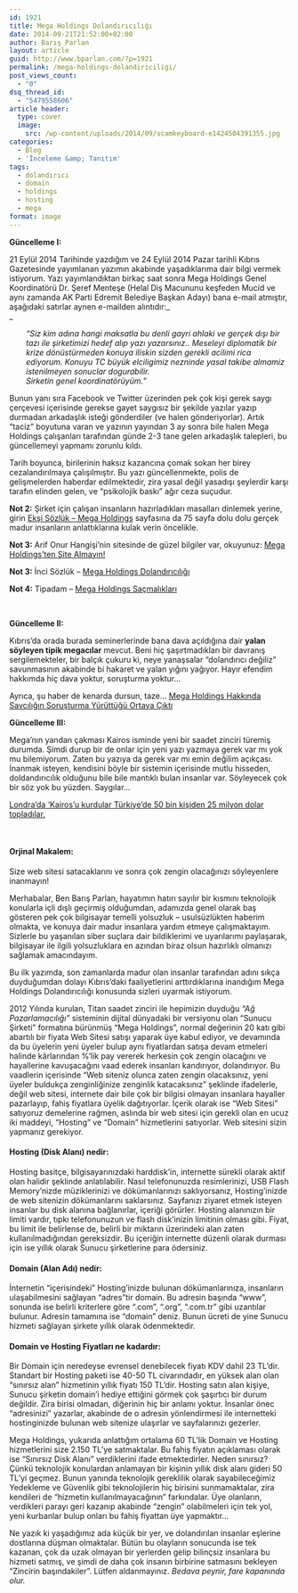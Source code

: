 ```yaml
---
id: 1921
title: Mega Holdings Dolandırıcılığı
date: 2014-09-21T21:52:00+02:00
author: Barış Parlan
layout: article
guid: http://www.bparlan.com/?p=1921
permalink: /mega-holdings-dolandiriciligi/
post_views_count:
  - "0"
dsq_thread_id:
  - "5479558606"
article header:
  type: cover
  image:
    src: /wp-content/uploads/2014/09/scamkeyboard-e1424504391355.jpg
categories:
  - Blog
  - 'İnceleme &amp; Tanıtım'
tags:
  - dolandırıcı
  - domain
  - holdings
  - hosting
  - mega
format: image
---
```


**Güncelleme I:**

21 Eylül 2014 Tarihinde yazdığım ve 24 Eylül 2014 Pazar tarihli Kıbrıs Gazetesinde yayımlanan yazımın akabinde yaşadıklarıma dair bilgi vermek istiyorum. Yazı yayımlandıktan birkaç saat sonra Mega Holdings Genel Koordinatörü Dr. Şeref Menteşe (Helal Diş Macununu keşfeden Mucid ve aynı zamanda AK Parti Edremit Belediye Başkan Adayı) bana e-mail atmıştır, aşağıdaki satırlar aynen e-mailden alıntıdır:_  
_ 

<p style="padding-left: 30px;">
  <em>&#8220;Siz kim adına hangi maksatla bu denli gayri ahlaki ve gerçek dışı bir tazı ile şirketimizi hedef alıp yazı yazarsınız.. Meseleyi diplomatik bir krize dönüstürmeden konuya iliskin sizden gerekli acilimi rica ediyorum. Konuyu TC büyük elciligimiz nezninde yasal takibe almamiz istenilmeyen sonuclar dogurabilir.</em><br /> <em>Sirketin genel koordinatörüyüm.&#8221;</em>
</p>

Bunun yanı sıra Facebook ve Twitter üzerinden pek çok kişi gerek saygı çerçevesi içerisinde gerekse gayet saygısız bir şekilde yazılar yazıp durmadan arkadaşlık isteği gönderdiler (ve halen gönderiyorlar). Artık &#8220;taciz&#8221; boyutuna varan ve yazının yayından 3 ay sonra bile halen Mega Holdings çalışanları tarafından günde 2-3 tane gelen arkadaşlık talepleri, bu güncellemeyi yapmamı zorunlu kıldı.

Tarih boyunca, birilerinin haksız kazancına çomak sokan her birey cezalandırılmaya çalışılmıştır. Bu yazı güncellenmekte, polis de gelişmelerden haberdar edilmektedir, zira yasal değil yasadışı şeylerdir karşı tarafın elinden gelen, ve &#8220;psikolojik baskı&#8221; ağır ceza suçudur.

**Not 2:** Şirket için çalışan insanların hazırladıkları masalları dinlemek yerine, girin <a title="Mega Holdings - Ekşi Sözlük" href="http://adf.ly/12Zz3B" target="_blank">Ekşi Sözlük &#8211; Mega Holdings</a> sayfasına da 75 sayfa dolu dolu gerçek madur insanların anlattıklarına kulak verin öncelikle.

**Not 3:** Arif Onur Hangişi&#8217;nin sitesinde de güzel bilgiler var, okuyunuz: <a title="Mega Holdings'den Site Almayın" href="http://adf.ly/138BZn" target="_blank">Mega Holdings&#8217;ten Site Almayın!</a>

**Not 3:** İnci Sözlük &#8211; <a title="İnci Sözlük - Mega Holdings Dolandırıcılığı" href="http://adf.ly/138CRL" target="_blank">Mega Holdings Dolandırıcılığı</a>

**Not 4:** Tipadam &#8211; <a title="Tip Adam" href="http://adf.ly/138CxJ" target="_blank">Mega Holdings Saçmalıkları</a>

&nbsp;

**Güncelleme II:**

Kıbrıs&#8217;da orada burada seminerlerinde bana dava açıldığına dair **yalan söyleyen tipik megacılar** mevcut. Beni hiç şaşırtmadıkları bir davranış sergilemekteler, bir balçık çukuru ki, neye yanaşsalar &#8220;dolandırıcı değiliz&#8221; savunmasının akabinde bi hakaret ve yalan yığını yağıyor. Hayır efendim hakkımda hiç dava yoktur, soruşturma yoktur&#8230;

Ayrıca, şu haber de kenarda dursun, taze&#8230; <a title="Mega Holdings - Dava ve Soruşturma" href="http://www.hurriyet.com.tr/ekonomi/28488280.asp" target="_blank">Mega Holdings Hakkında Savcılığın Soruşturma Yürüttüğü Ortaya Çıktı</a>

**Güncelleme III:**

Mega&#8217;nın yandan çakması Kairos isminde yeni bir saadet zinciri türemiş durumda. Şimdi durup bir de onlar için yeni yazı yazmaya gerek var mı yok mu bilemiyorum. Zaten bu yazıya da gerek var mı emin değilim açıkçası. İnanmak isteyen, kendisini böyle bir sistemin içerisinde mutlu hisseden, doldandırıcılık olduğunu bile bile mantıklı bulan insanlar var. Söyleyecek çok bir söz yok bu yüzden. Saygılar&#8230;

[Londra&#8217;da &#8216;Kairos&#8217;u kurdular Türkiye&#8217;de 50 bin kişiden 25 milyon dolar topladılar.](http://www.hurriyet.com.tr/londrada-kairos-adi-ile-firma-kurdular-turkiyede-50-bin-kisiden-25-milyon-dolar-topladilar-40140574)

&nbsp;

#### **Orjinal Makalem:**

Size web sitesi satacaklarını ve sonra çok zengin olacağınızı söyleyenlere inanmayın!

Merhabalar, Ben Barış Parlan, hayatımın hatırı sayılır bir kısmını teknolojik konularla içli dışlı geçirmiş olduğumdan, adamızda genel olarak baş gösteren pek çok bilgisayar temelli yolsuzluk &#8211; usulsüzlükten haberim olmakta, ve konuya dair madur insanlara yardım etmeye çalışmaktayım. Sizlerle bu yaşanılan siber suçlara dair bildiklerimi ve uyarılarımı paylaşarak, bilgisayar ile ilgili yolsuzluklara en azından biraz olsun hazırlıklı olmanızı sağlamak amacındayım.

Bu ilk yazımda, son zamanlarda madur olan insanlar tarafından adını sıkça duyduğumdan dolayı Kıbrıs&#8217;daki faaliyetlerini arttırdıklarına inandığım Mega Holdings Dolandırıcılığı konusunda sizleri uyarmak istiyorum.

2012 Yılında kurulan, Titan saadet zinciri ile hepimizin duyduğu _&#8220;Ağ Pazarlamacılığı&#8221;_ sisteminin dijital dünyadaki bir versiyonu olan &#8220;Sunucu Şirketi&#8221; formatına bürünmüş &#8220;Mega Holdings&#8221;, normal değerinin 20 katı gibi abartılı bir fiyata Web Sitesi satışı yaparak üye kabul ediyor, ve devamında da bu üyelerin yeni üyeler bulup aynı fiyatlardan satışa devam etmeleri halinde kârlarından %&#8217;lik pay vererek herkesin çok zengin olacağını ve hayallerine kavuşacağını vaad ederek insanları kandırıyor, dolandırıyor. Bu vaadlerin içerisinde &#8220;Web siteniz olunca zaten zengin olacaksınız, yeni üyeler buldukça zenginliğinize zenginlik katacaksınız&#8221; şeklinde ifadelerle, değil web sitesi, internete dair bile çok bir bilgisi olmayan insanlara hayaller pazarlayıp, fahiş fiyatlara üyelik dağıtıyorlar. İçerik olarak ise &#8220;Web Sitesi&#8221; satıyoruz demelerine rağmen, aslında bir web sitesi için gerekli olan en ucuz iki maddeyi, &#8220;Hosting&#8221; ve &#8220;Domain&#8221; hizmetlerini satıyorlar. Web sitesini sizin yapmanız gerekiyor.

#### **Hosting (Disk Alanı) nedir:**

Hosting basitçe, bilgisayarınızdaki harddisk&#8217;in, internette sürekli olarak aktif olan halidir şeklinde anlatılabilir. Nasıl telefonunuzda resimlerinizi, USB Flash Memory&#8217;nizde müziklerinizi ve dökümanlarınızı saklıyorsanız, Hosting&#8217;inizde de web sitenizin dökümanlarını saklarsınız. Sayfanızı ziyaret etmek isteyen insanlar bu disk alanına bağlanırlar, içeriği görürler. Hosting alanınızın bir limiti vardır, tıpkı telefonunuzun ve flash disk&#8217;inizin limitinin olması gibi. Fiyat, bu limit ile belirlense de, belirli bir miktarın üzerindeki alan zaten kullanılmadığından gereksizdir. Bu içeriğin internette düzenli olarak durması için ise yıllık olarak Sunucu şirketlerine para ödersiniz.

#### **Domain (Alan Adı) nedir:**

İnternetin &#8220;içerisindeki” Hosting&#8217;inizde bulunan dökümanlarınıza, insanların ulaşabilmesini sağlayan &#8220;adres&#8221;tir domain. Bu adresin başında &#8220;www&#8221;, sonunda ise belirli kriterlere göre &#8220;.com&#8221;, &#8220;.org&#8221;, &#8220;.com.tr&#8221; gibi uzantılar bulunur. Adresin tamamına ise &#8220;domain&#8221; deniz. Bunun ücreti de yine Sunucu hizmeti sağlayan şirkete yıllık olarak ödenmektedir.

#### **Domain ve Hosting Fiyatları ne kadardır:**

Bir Domain için neredeyse evrensel denebilecek fiyatı KDV dahil 23 TL&#8217;dir. Standart bir Hosting paketi ise 40-50 TL civarındadır, en yüksek alan olan &#8220;sınırsız alan&#8221; hizmetinin yıllık fiyatı 150 TL&#8217;dir. Hosting satın alan kişiye, Sunucu şirketin domain&#8217;i hediye ettiğini görmek çok şaşırtıcı bir durum değildir. Zira birisi olmadan, diğerinin hiç bir anlamı yoktur. İnsanlar önec &#8220;adresinizi&#8221; yazarlar, akabinde de o adresin yönlendirmesi ile internetteki hostinginizde bulunan web sitenize ulaşırlar ve sayfalarınızı gezerler.

Mega Holdings, yukarıda anlattığım ortalama 60 TL&#8217;lik Domain ve Hosting hizmetlerini size 2.150 TL&#8217;ye satmaktalar. Bu fahiş fiyatın açıklaması olarak ise &#8220;Sınırsız Disk Alanı&#8221; verdiklerini ifade etmektedirler. Neden sınırsız? Çünkü teknolojik konulardan anlamayan bir kişinin yıllık disk alanı gideri 50 TL&#8217;yi geçmez. Bunun yanında teknolojik gereklilik olarak sayabileceğimiz Yedekleme ve Güvenlik gibi teknolojilerin hiç birisini sunmamaktalar, zira kendileri de &#8220;hizmetin kullanılmayacağının&#8221; farkındalar. Üye olanların, verdikleri parayı geri kazanıp akabinde &#8220;zengin&#8221; olabilmeleri için tek yol, yeni kurbanlar bulup onları bu fahiş fiyattan üye yapmaktır&#8230;

Ne yazık ki yaşadığımız ada küçük bir yer, ve dolandırılan insanlar eşlerine dostlarına düşman olmaktalar. Bütün bu olayların sonucunda ise tek kazanan, çok da uzak olmayan bir yerlerden gelip bilinçsiz insanlara bu hizmeti satmış, ve şimdi de daha çok insanın birbirine satmasını bekleyen &#8220;Zincirin başındakiler&#8221;. Lütfen aldanmayınız. _Bedava peynir, fare kapanında olur._
